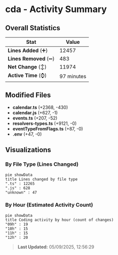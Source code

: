 # cda - Activity Summary 

## Overall Statistics

| Stat                   | Value                                                             |
| ---------------------- | ----------------------------------------------------------------- |
| **Lines Added** (➕)   | 12457                                          |
| **Lines Removed** (➖) | 483                                        |
| **Net Change** (↕)    | 11974                |
| **Active Time** (⌚)   | 97 minutes |


## Modified Files
- **calendar.ts** (+2368, -430)
- **calendar.js** (+627, -1)
- **events.ts** (+207, -52)
- **resolvers-types.ts** (+9121, -0)
- **eventTypeFromFlags.ts** (+87, -0)
- **.env** (+47, -0)

## Visualizations

### By File Type (Lines Changed)

```mermaid
pie showData
title Lines changed by file type
".ts" : 12265
".js" : 628
"unknown" : 47
```

### By Hour (Estimated Activity Count)

```mermaid
pie showData
title Coding activity by hour (count of changes)
"09h" : 19
"10h" : 15
"11h" : 15
"12h" : 20
```


> **Last Updated:** 05/09/2025, 12:56:29